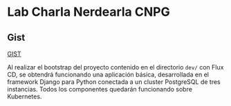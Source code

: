 # Lab Charla Nerdearla CNPG

## Gist
[GIST](https://gist.github.com/eguarc/fe0752d141ef6e377b6d1331b8146251)

Al realizar el bootstrap del proyecto contenido en el directorio `dev/` con Flux CD, se obtendrá funcionando una aplicación básica, desarrollada en el framework Django para Python conectada a un cluster PostgreSQL de tres instancias. Todos los componentes quedarán funcionando sobre Kubernetes.
